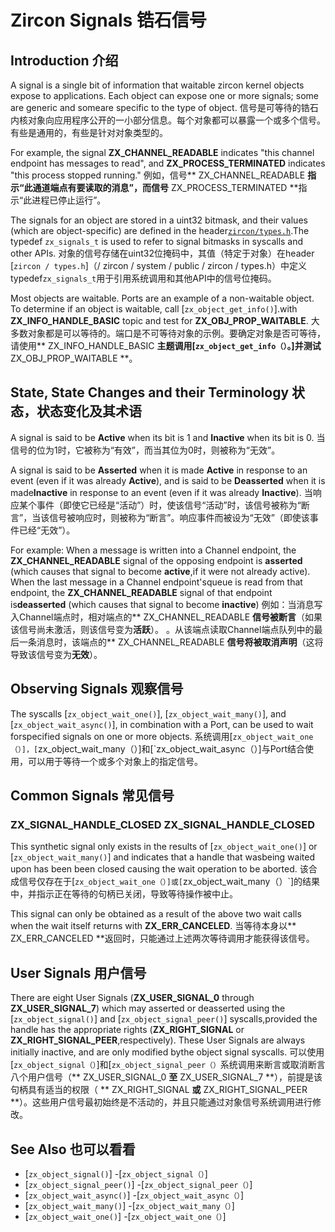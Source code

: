  
# Zircon Signals  锆石信号 

 
## Introduction  介绍 

A signal is a single bit of information that waitable zircon kernel objects expose to applications.  Each object can expose one or more signals; some are generic and someare specific to the type of object. 信号是可等待的锆石内核对象向应用程序公开的一小部分信息。每个对象都可以暴露一个或多个信号。有些是通用的，有些是针对对象类型的。

For example, the signal **ZX_CHANNEL_READABLE** indicates "this channel endpoint has messages to read", and **ZX_PROCESS_TERMINATED** indicates "this process stopped running." 例如，信号** ZX_CHANNEL_READABLE **指示“此通道端点有要读取的消息”，而信号** ZX_PROCESS_TERMINATED **指示“此进程已停止运行”。

The signals for an object are stored in a uint32 bitmask, and their values (which are object-specific) are defined in the header[`zircon/types.h`](/zircon/system/public/zircon/types.h).The typedef `zx_signals_t` is used to refer to signal bitmasks in syscalls and other APIs. 对象的信号存储在uint32位掩码中，其值（特定于对象）在header [`zircon / types.h`]（/ zircon / system / public / zircon / types.h）中定义typedef`zx_signals_t`用于引用系统调用和其他API中的信号位掩码。

Most objects are waitable.  Ports are an example of a non-waitable object. To determine if an object is waitable, call [`zx_object_get_info()`].with **ZX_INFO_HANDLE_BASIC** topic and test for **ZX_OBJ_PROP_WAITABLE**. 大多数对象都是可以等待的。端口是不可等待对象的示例。要确定对象是否可等待，请使用** ZX_INFO_HANDLE_BASIC **主题调用[`zx_object_get_info（）`。]并测试** ZX_OBJ_PROP_WAITABLE **。

 
## State, State Changes and their Terminology  状态，状态变化及其术语 

A signal is said to be **Active** when its bit is 1 and **Inactive** when its bit is 0.  当信号的位为1时，它被称为“有效”，而当其位为0时，则被称为“无效”。

A signal is said to be **Asserted** when it is made **Active** in response to an event (even if it was already **Active**), and is said to be **Deasserted** when it is made**Inactive** in response to an event (even if it was already **Inactive**). 当响应某个事件（即使它已经是“活动”）时，使该信号“活动”时，该信号被称为“断言”，当该信号被响应时，则被称为“断言”。响应事件而被设为“无效”（即使该事件已经“无效”）。

For example:  When a message is written into a Channel endpoint, the **ZX_CHANNEL_READABLE** signal of the opposing endpoint is **asserted** (which causes that signal to become **active**,if it were not already active).  When the last message in a Channel endpoint'squeue is read from that endpoint, the **ZX_CHANNEL_READABLE** signal of that endpoint is**deasserted** (which causes that signal to become **inactive**) 例如：当消息写入Channel端点时，相对端点的** ZX_CHANNEL_READABLE **信号被断言**（如果该信号尚未激活，则该信号变为**活跃**）。 。从该端点读取Channel端点队列中的最后一条消息时，该端点的** ZX_CHANNEL_READABLE **信号将被取消声明**（这将导致该信号变为**无效**）。

 
## Observing Signals  观察信号 

The syscalls [`zx_object_wait_one()`], [`zx_object_wait_many()`], and [`zx_object_wait_async()`], in combination with a Port, can be used to wait forspecified signals on one or more objects. 系统调用[`zx_object_wait_one（）]，[`zx_object_wait_many（）]和[`zx_object_wait_async（）]与Port结合使用，可以用于等待一个或多个对象上的指定信号。

 
## Common Signals  常见信号 

 
### ZX_SIGNAL_HANDLE_CLOSED  ZX_SIGNAL_HANDLE_CLOSED 

This synthetic signal only exists in the results of [`zx_object_wait_one()`] or [`zx_object_wait_many()`] and indicates that a handle that wasbeing waited upon has been been closed causing the wait operation to be aborted. 该合成信号仅存在于[`zx_object_wait_one（）]或[`zx_object_wait_many（）`]的结果中，并指示正在等待的句柄已关闭，导致等待操作被中止。

This signal can only be obtained as a result of the above two wait calls when the wait itself returns with **ZX_ERR_CANCELED**. 当等待本身以** ZX_ERR_CANCELED **返回时，只能通过上述两次等待调用才能获得该信号。

 
## User Signals  用户信号 

There are eight User Signals (**ZX_USER_SIGNAL_0** through **ZX_USER_SIGNAL_7**) which may asserted or deasserted using the [`zx_object_signal()`] and [`zx_object_signal_peer()`] syscalls,provided the handle has the appropriate rights (**ZX_RIGHT_SIGNAL** or **ZX_RIGHT_SIGNAL_PEER**,respectively).  These User Signals are always initially inactive, and are only modified bythe object signal syscalls. 可以使用[`zx_object_signal（）`]和[`zx_object_signal_peer（）`系统调用来断言或取消断言八个用户信号（** ZX_USER_SIGNAL_0 **至** ZX_USER_SIGNAL_7 **），前提是该句柄具有适当的权限（ ** ZX_RIGHT_SIGNAL **或** ZX_RIGHT_SIGNAL_PEER **）。这些用户信号最初始终是不活动的，并且只能通过对象信号系统调用进行修改。

 
## See Also  也可以看看 

 
 - [`zx_object_signal()`]  -[`zx_object_signal（）`]
 - [`zx_object_signal_peer()`]  -[`zx_object_signal_peer（）`]
 - [`zx_object_wait_async()`]  -[`zx_object_wait_async（）`]
 - [`zx_object_wait_many()`]  -[`zx_object_wait_many（）`]
 - [`zx_object_wait_one()`]  -[`zx_object_wait_one（）`]

 

 

